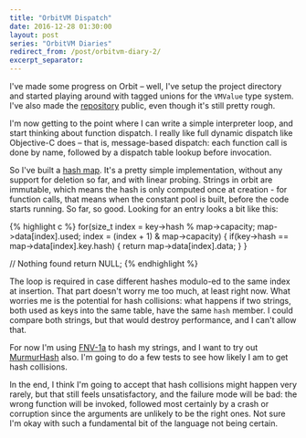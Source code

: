 ```yaml
---
title: "OrbitVM Dispatch"
date: 2016-12-28 01:30:00
layout: post
series: "OrbitVM Diaries"
redirect_from: /post/orbitvm-diary-2/
excerpt_separator: 
---
```


I've made some progress on Orbit – well, I've setup the project directory and
started playing around with tagged unions for the `VMValue` type system. I've
also made the [repository][1] public, even though it's still pretty rough.

I'm now getting to the point where I can write a simple interpreter loop, and
start thinking about function dispatch. I really like full dynamic dispatch
like Objective-C does – that is, message-based dispatch: each function call is
done by name, followed by a dispatch table lookup before invocation.



So I've built a [hash map][2]. It's a pretty simple implementation, without any
support for deletion so far, and with linear probing. Strings in orbit are
immutable, which means the hash is only computed once at creation - for function
calls, that means when the constant pool is built, before the code starts
running. So far, so good. Looking for an entry looks a bit like this:

{% highlight c %}
for(size_t index = key->hash % map->capacity;
    map->data[index].used;
    index = (index +  1) & map->capacity)
{
    if(key->hash == map->data[index].key.hash) {
        return map->data[index].data;
    }
}

// Nothing found
return NULL;
{% endhighlight %}

The loop is required in case different hashes modulo-ed to the same index at
insertion. That part doesn't worry me too much, at least right now. What worries
me is the potential for hash collisions: what happens if two strings, both used
as keys into the same table, have the same `hash` member. I could compare both
strings, but that would destroy performance, and I can't allow that.

For now I'm using [FNV-1a][3] to hash my strings, and I want to try out
[MurmurHash][4] also. I'm going to do a few tests to see how likely I am to get
hash collisions.

In the end, I think I'm going to accept that hash collisions might happen very
rarely, but that still feels unsatisfactory, and the failure mode will be bad:
the wrong function will be invoked, followed most certainly by a crash or
corruption since the arguments are unlikely to be the right ones. Not sure I'm
okay with such a fundamental bit of the language not being certain.

   [1]: https://github.com/amyinorbit/orbitvm
   [2]: https://github.com/amyinorbit/orbitvm/blob/ada48b74e13255b7041644a68521470a5e422b66/src/liborbit/orbit_hashmap.c
   [3]: https://en.wikipedia.org/wiki/Fowler–Noll–Vo_hash_function
   [4]: https://sites.google.com/site/murmurhash/
